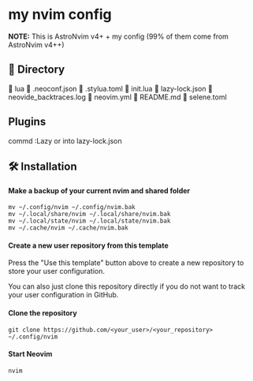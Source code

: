 # my nvim config

**NOTE:** This is AstroNvim v4+ + my config (99% of them come from AstroNvim v4++)

##   Directory 
  lua
  .neoconf.json
  .stylua.toml
  init.lua
  lazy-lock.json
  neovide_backtraces.log
󰉢  neovim.yml
󰪷  README.md
  selene.toml
## Plugins
commd :Lazy or into lazy-lock.json
## 🛠️ Installation

#### Make a backup of your current nvim and shared folder

```shell
mv ~/.config/nvim ~/.config/nvim.bak
mv ~/.local/share/nvim ~/.local/share/nvim.bak
mv ~/.local/state/nvim ~/.local/state/nvim.bak
mv ~/.cache/nvim ~/.cache/nvim.bak
```

#### Create a new user repository from this template

Press the "Use this template" button above to create a new repository to store your user configuration.

You can also just clone this repository directly if you do not want to track your user configuration in GitHub.

#### Clone the repository

```shell
git clone https://github.com/<your_user>/<your_repository> ~/.config/nvim
```

#### Start Neovim

```shell
nvim
```
